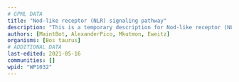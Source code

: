 ```yaml
---
# GPML DATA
title: "Nod-like receptor (NLR) signaling pathway"
description: "This is a temporary description for Nod-like receptor (NLR) signaling pathway"
authors: [MaintBot, AlexanderPico, Mkutmon, Eweitz]
organisms: [Bos taurus]
# ADDITIONAL DATA
last-edited: 2021-05-16
communities: []
wpid: "WP1032"
---
```


